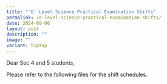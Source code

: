 ```yaml
---
title: "'O' Level Science Practical Examination Shifts"
permalink: /o-level-science-practical-examination-shifts/
date: 2024-09-06
layout: post
description: ""
image: ""
variant: tiptap
---
```

<p>Dear Sec 4 and 5 students,</p>
<p>Please refer to the following files for the shift schedules.</p>